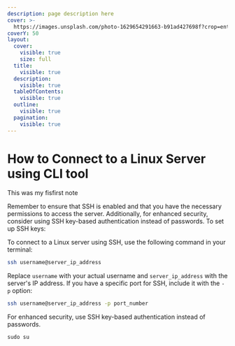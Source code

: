 ```yaml
---
description: page description here
cover: >-
  https://images.unsplash.com/photo-1629654291663-b91ad427698f?crop=entropy&cs=srgb&fm=jpg&ixid=M3wxOTcwMjR8MHwxfHNlYXJjaHwzfHxsaW51eHxlbnwwfHx8fDE3MzY2ODY0NDR8MA&ixlib=rb-4.0.3&q=85
coverY: 50
layout:
  cover:
    visible: true
    size: full
  title:
    visible: true
  description:
    visible: true
  tableOfContents:
    visible: true
  outline:
    visible: true
  pagination:
    visible: true
---
```


# How to Connect to a Linux Server using CLI tool

This was my fisfirst note

Remember to ensure that SSH is enabled and that you have the necessary permissions to access the server. Additionally, for enhanced security, consider using SSH key-based authentication instead of passwords. To set up SSH keys:

To connect to a Linux server using SSH, use the following command in your terminal:

```sh
ssh username@server_ip_address
```

Replace `username` with your actual username and `server_ip_address` with the server's IP address. If you have a specific port for SSH, include it with the `-p` option:

```sh
ssh username@server_ip_address -p port_number
```

For enhanced security, use SSH key-based authentication instead of passwords.

```
sudo su
```


